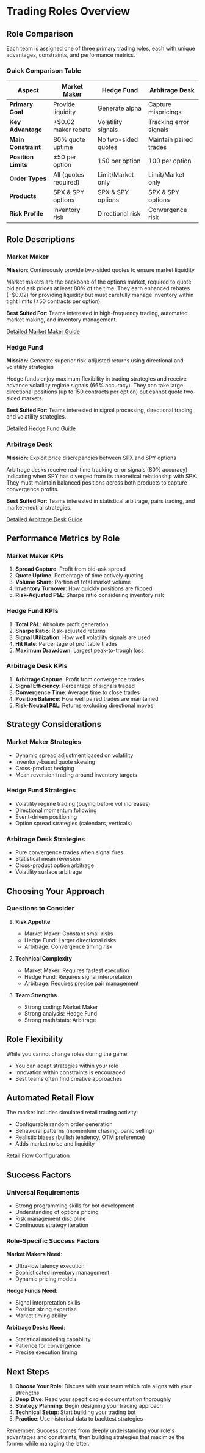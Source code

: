 # Trading Roles Overview

## Role Comparison

Each team is assigned one of three primary trading roles, each with unique advantages, constraints, and performance metrics.

### Quick Comparison Table

| Aspect | Market Maker | Hedge Fund | Arbitrage Desk |
|--------|--------------|------------|----------------|
| **Primary Goal** | Provide liquidity | Generate alpha | Capture mispricings |
| **Key Advantage** | +$0.02 maker rebate | Volatility signals | Tracking error signals |
| **Main Constraint** | 80% quote uptime | No two-sided quotes | Maintain paired trades |
| **Position Limits** | ±50 per option | 150 per option | 100 per option |
| **Order Types** | All (quotes required) | Limit/Market only | Limit/Market only |
| **Products** | SPX & SPY options | SPX & SPY options | SPX & SPY options |
| **Risk Profile** | Inventory risk | Directional risk | Convergence risk |

## Role Descriptions

### Market Maker

**Mission**: Continuously provide two-sided quotes to ensure market liquidity

Market makers are the backbone of the options market, required to quote bid and ask prices at least 80% of the time. They earn enhanced rebates (+$0.02) for providing liquidity but must carefully manage inventory within tight limits (±50 contracts per option).

**Best Suited For**: Teams interested in high-frequency trading, automated market making, and inventory management.

[Detailed Market Maker Guide](market-maker.md)

### Hedge Fund

**Mission**: Generate superior risk-adjusted returns using directional and volatility strategies

Hedge funds enjoy maximum flexibility in trading strategies and receive advance volatility regime signals (66% accuracy). They can take large directional positions (up to 150 contracts per option) but cannot quote two-sided markets.

**Best Suited For**: Teams interested in signal processing, directional trading, and volatility strategies.

[Detailed Hedge Fund Guide](hedge-fund.md)

### Arbitrage Desk

**Mission**: Exploit price discrepancies between SPX and SPY options

Arbitrage desks receive real-time tracking error signals (80% accuracy) indicating when SPY has diverged from its theoretical relationship with SPX. They must maintain balanced positions across both products to capture convergence profits.

**Best Suited For**: Teams interested in statistical arbitrage, pairs trading, and market-neutral strategies.

[Detailed Arbitrage Desk Guide](arbitrage-desk.md)

## Performance Metrics by Role

### Market Maker KPIs
1. **Spread Capture**: Profit from bid-ask spread
2. **Quote Uptime**: Percentage of time actively quoting
3. **Volume Share**: Portion of total market volume
4. **Inventory Turnover**: How quickly positions are flipped
5. **Risk-Adjusted P&L**: Sharpe ratio considering inventory risk

### Hedge Fund KPIs
1. **Total P&L**: Absolute profit generation
2. **Sharpe Ratio**: Risk-adjusted returns
3. **Signal Utilization**: How well volatility signals are used
4. **Hit Rate**: Percentage of profitable trades
5. **Maximum Drawdown**: Largest peak-to-trough loss

### Arbitrage Desk KPIs
1. **Arbitrage Capture**: Profit from convergence trades
2. **Signal Efficiency**: Percentage of signals traded
3. **Convergence Time**: Average time to close trades
4. **Position Balance**: How well paired trades are maintained
5. **Risk-Neutral P&L**: Returns excluding directional moves

## Strategy Considerations

### Market Maker Strategies
- Dynamic spread adjustment based on volatility
- Inventory-based quote skewing
- Cross-product hedging
- Mean reversion trading around inventory targets

### Hedge Fund Strategies
- Volatility regime trading (buying before vol increases)
- Directional momentum following
- Event-driven positioning
- Option spread strategies (calendars, verticals)

### Arbitrage Desk Strategies
- Pure convergence trades when signal fires
- Statistical mean reversion
- Cross-product option arbitrage
- Volatility surface arbitrage

## Choosing Your Approach

### Questions to Consider

1. **Risk Appetite**
   - Market Maker: Constant small risks
   - Hedge Fund: Larger directional risks
   - Arbitrage: Convergence timing risk

2. **Technical Complexity**
   - Market Maker: Requires fastest execution
   - Hedge Fund: Requires signal interpretation
   - Arbitrage: Requires precise pair management

3. **Team Strengths**
   - Strong coding: Market Maker
   - Strong analysis: Hedge Fund
   - Strong math/stats: Arbitrage

## Role Flexibility

While you cannot change roles during the game:
- You can adapt strategies within your role
- Innovation within constraints is encouraged
- Best teams often find creative approaches

## Automated Retail Flow

The market includes simulated retail trading activity:
- Configurable random order generation
- Behavioral patterns (momentum chasing, panic selling)
- Realistic biases (bullish tendency, OTM preference)
- Adds market noise and liquidity

[Retail Flow Configuration](retail.md)

## Success Factors

### Universal Requirements
- Strong programming skills for bot development
- Understanding of options pricing
- Risk management discipline
- Continuous strategy iteration

### Role-Specific Success Factors

**Market Makers Need**:
- Ultra-low latency execution
- Sophisticated inventory management
- Dynamic pricing models

**Hedge Funds Need**:
- Signal interpretation skills
- Position sizing expertise
- Market timing ability

**Arbitrage Desks Need**:
- Statistical modeling capability
- Patience for convergence
- Precise execution timing

## Next Steps

1. **Choose Your Role**: Discuss with your team which role aligns with your strengths
2. **Deep Dive**: Read your specific role documentation thoroughly
3. **Strategy Planning**: Begin designing your trading approach
4. **Technical Setup**: Start building your trading bot
5. **Practice**: Use historical data to backtest strategies

Remember: Success comes from deeply understanding your role's advantages and constraints, then building strategies that maximize the former while managing the latter.